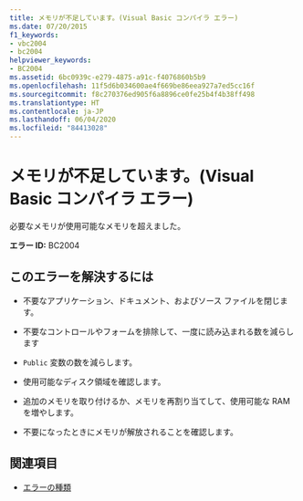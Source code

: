 ```yaml
---
title: メモリが不足しています。(Visual Basic コンパイラ エラー)
ms.date: 07/20/2015
f1_keywords:
- vbc2004
- bc2004
helpviewer_keywords:
- BC2004
ms.assetid: 6bc0939c-e279-4875-a91c-f4076860b5b9
ms.openlocfilehash: 11f5d6b034600ae4f669be86eea927a7ed5cc16f
ms.sourcegitcommit: f8c270376ed905f6a8896ce0fe25b4f4b38ff498
ms.translationtype: HT
ms.contentlocale: ja-JP
ms.lasthandoff: 06/04/2020
ms.locfileid: "84413028"
---
```

# <a name="out-of-memory-visual-basic-compiler-error"></a>メモリが不足しています。(Visual Basic コンパイラ エラー)
必要なメモリが使用可能なメモリを超えました。  
  
 **エラー ID:** BC2004  
  
## <a name="to-correct-this-error"></a>このエラーを解決するには  
  
- 不要なアプリケーション、ドキュメント、およびソース ファイルを閉じます。  
  
- 不要なコントロールやフォームを排除して、一度に読み込まれる数を減らします  
  
- `Public` 変数の数を減らします。  
  
- 使用可能なディスク領域を確認します。  
  
- 追加のメモリを取り付けるか、メモリを再割り当てして、使用可能な RAM を増やします。  
  
- 不要になったときにメモリが解放されることを確認します。  
  
## <a name="see-also"></a>関連項目

- [エラーの種類](../../programming-guide/language-features/error-types.md)
